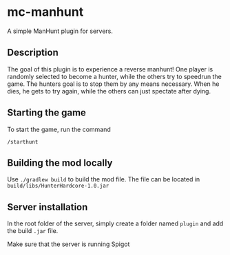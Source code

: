 # mc-manhunt
A simple ManHunt plugin for servers.

## Description

The goal of this plugin is to experience a reverse manhunt! One player is randomly selected to become a hunter, while the others try to speedrun the game. The hunters goal is to stop them by any means necessary. When he dies, he gets to try again, while the others can just spectate after dying.

## Starting the game

To start the game, run the command 
```
/starthunt
```

## Building the mod locally

Use `./gradlew build` to build the mod file. The file can be located in `build/libs/HunterHardcore-1.0.jar`

## Server installation

In the root folder of the server, simply create a folder named `plugin` and add the build `.jar` file.

Make sure that the server is running Spigot
